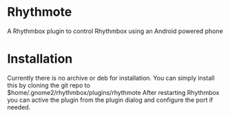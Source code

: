 Rhythmote
=========
A Rhythmbox plugin to control Rhythmbox using an Android powered phone 


Installation
=========
Currently there is no archive or deb for installation. You can simply install this by cloning the git repo to $home/.gnome2/rhythmbox/plugins/rhythmote
After restarting Rhythmbox you can active the plugin from the plugin dialog and configure the port if needed.
